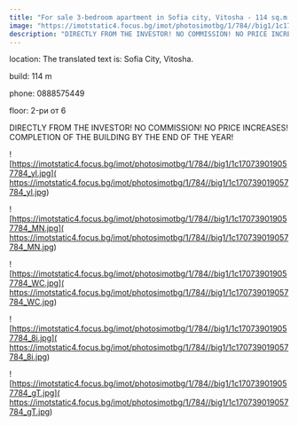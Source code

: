 ```yaml
---
title: "For sale 3-bedroom apartment in Sofia city, Vitosha - 114 sq.m / 219000 EUR :: imot.bg Advertisement"
image: "https://imotstatic4.focus.bg/imot/photosimotbg/1/784//big1/1c170739019057784_It.jpg"
description: "DIRECTLY FROM THE INVESTOR! NO COMMISSION! NO PRICE INCREASES! COMPLETION OF THE BUILDING BY THE END OF THE YEAR!"
---
```


location: The translated text is: Sofia City, Vitosha.

build: 114 m

phone: 0888575449

floor: 2-ри от 6

DIRECTLY FROM THE INVESTOR! NO COMMISSION! NO PRICE INCREASES! COMPLETION OF THE BUILDING BY THE END OF THE YEAR!


![https://imotstatic4.focus.bg/imot/photosimotbg/1/784//big1/1c170739019057784_yl.jpg]( https://imotstatic4.focus.bg/imot/photosimotbg/1/784//big1/1c170739019057784_yl.jpg)


![https://imotstatic4.focus.bg/imot/photosimotbg/1/784//big1/1c170739019057784_MN.jpg]( https://imotstatic4.focus.bg/imot/photosimotbg/1/784//big1/1c170739019057784_MN.jpg)


![https://imotstatic4.focus.bg/imot/photosimotbg/1/784//big1/1c170739019057784_WC.jpg]( https://imotstatic4.focus.bg/imot/photosimotbg/1/784//big1/1c170739019057784_WC.jpg)


![https://imotstatic4.focus.bg/imot/photosimotbg/1/784//big1/1c170739019057784_8i.jpg]( https://imotstatic4.focus.bg/imot/photosimotbg/1/784//big1/1c170739019057784_8i.jpg)


![https://imotstatic4.focus.bg/imot/photosimotbg/1/784//big1/1c170739019057784_gT.jpg]( https://imotstatic4.focus.bg/imot/photosimotbg/1/784//big1/1c170739019057784_gT.jpg)


